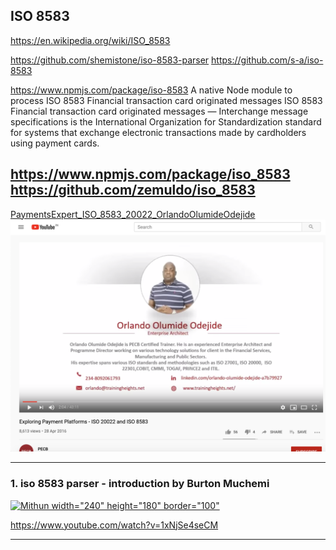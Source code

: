 
## ISO 8583

https://en.wikipedia.org/wiki/ISO_8583

https://github.com/shemistone/iso-8583-parser
https://github.com/s-a/iso-8583

https://www.npmjs.com/package/iso-8583
A native Node module to process ISO 8583 Financial transaction card originated messages
ISO 8583 Financial transaction card originated messages — Interchange message specifications is the International Organization for Standardization standard for systems that exchange electronic transactions made by cardholders using payment cards.


https://www.npmjs.com/package/iso_8583
https://github.com/zemuldo/iso_8583
----

[PaymentsExpert_ISO_8583_20022_OrlandoOlumideOdejide]()
![](https://github.com/adhulappanavar/learning_resources/raw/master/images/PaymentsExpert_ISO_8583_20022_OrlandoOlumideOdejide.png)


-----

### 1. iso 8583 parser - introduction by Burton Muchemi


[![Mithun width="240" height="180" border="100"](https://img.youtube.com/vi/1xNjSe4seCM/0.jpg)](https://www.youtube.com/watch?v=1xNjSe4seCM)


https://www.youtube.com/watch?v=1xNjSe4seCM

----
